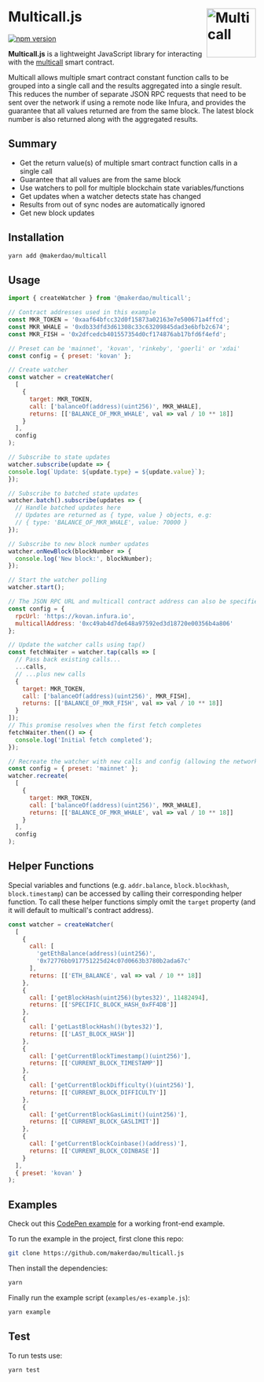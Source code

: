# Multicall.js <img width="100" align="right" alt="Multicall" src="https://user-images.githubusercontent.com/304108/55666937-320cb180-5888-11e9-907b-48ba66150523.png" />

[![npm version](https://img.shields.io/npm/v/@makerdao/multicall.svg?style=flat-square)](https://www.npmjs.com/package/@makerdao/multicall)

**Multicall.js** is a lightweight JavaScript library for interacting with the [multicall](https://github.com/makerdao/multicall) smart contract.

Multicall allows multiple smart contract constant function calls to be grouped into a single call and the results aggregated into a single result. This reduces the number of separate JSON RPC requests that need to be sent over the network if using a remote node like Infura, and provides the guarantee that all values returned are from the same block. The latest block number is also returned along with the aggregated results.

## Summary

- Get the return value(s) of multiple smart contract function calls in a single call
- Guarantee that all values are from the same block
- Use watchers to poll for multiple blockchain state variables/functions
- Get updates when a watcher detects state has changed
- Results from out of sync nodes are automatically ignored
- Get new block updates

## Installation

```bash
yarn add @makerdao/multicall
```

## Usage

```javascript
import { createWatcher } from '@makerdao/multicall';

// Contract addresses used in this example
const MKR_TOKEN = '0xaaf64bfcc32d0f15873a02163e7e500671a4ffcd';
const MKR_WHALE = '0xdb33dfd3d61308c33c63209845dad3e6bfb2c674';
const MKR_FISH = '0x2dfcedcb401557354d0cf174876ab17bfd6f4efd';

// Preset can be 'mainnet', 'kovan', 'rinkeby', 'goerli' or 'xdai'
const config = { preset: 'kovan' };

// Create watcher
const watcher = createWatcher(
  [
    {
      target: MKR_TOKEN,
      call: ['balanceOf(address)(uint256)', MKR_WHALE],
      returns: [['BALANCE_OF_MKR_WHALE', val => val / 10 ** 18]]
    }
  ],
  config
);

// Subscribe to state updates
watcher.subscribe(update => {
console.log(`Update: ${update.type} = ${update.value}`);
});

// Subscribe to batched state updates
watcher.batch().subscribe(updates => {
  // Handle batched updates here
  // Updates are returned as { type, value } objects, e.g:
  // { type: 'BALANCE_OF_MKR_WHALE', value: 70000 }
});

// Subscribe to new block number updates
watcher.onNewBlock(blockNumber => {
  console.log('New block:', blockNumber);
});

// Start the watcher polling
watcher.start();
```

```javascript
// The JSON RPC URL and multicall contract address can also be specified in the config:
const config = {
  rpcUrl: 'https://kovan.infura.io',
  multicallAddress: '0xc49ab4d7de648a97592ed3d18720e00356b4a806'
};
```

```javascript
// Update the watcher calls using tap()
const fetchWaiter = watcher.tap(calls => [
  // Pass back existing calls...
  ...calls,
  // ...plus new calls
  {
    target: MKR_TOKEN,
    call: ['balanceOf(address)(uint256)', MKR_FISH],
    returns: [['BALANCE_OF_MKR_FISH', val => val / 10 ** 18]]
  }
]);
// This promise resolves when the first fetch completes
fetchWaiter.then(() => {
  console.log('Initial fetch completed');
});
```

```javascript
// Recreate the watcher with new calls and config (allowing the network to be changed)
const config = { preset: 'mainnet' };
watcher.recreate(
  [
    {
      target: MKR_TOKEN,
      call: ['balanceOf(address)(uint256)', MKR_WHALE],
      returns: [['BALANCE_OF_MKR_WHALE', val => val / 10 ** 18]]
    }
  ],
  config
);
```

## Helper Functions
Special variables and functions (e.g. `addr.balance`, `block.blockhash`, `block.timestamp`) can be accessed by calling their corresponding helper function.
To call these helper functions simply omit the `target` property (and it will default to multicall's contract address).
```javascript
const watcher = createWatcher(
  [
    {
      call: [
        'getEthBalance(address)(uint256)', 
        '0x72776bb917751225d24c07d0663b3780b2ada67c'
      ],
      returns: [['ETH_BALANCE', val => val / 10 ** 18]]
    },
    {
      call: ['getBlockHash(uint256)(bytes32)', 11482494],
      returns: [['SPECIFIC_BLOCK_HASH_0xFF4DB']]
    },
    {
      call: ['getLastBlockHash()(bytes32)'],
      returns: [['LAST_BLOCK_HASH']]
    },
    {
      call: ['getCurrentBlockTimestamp()(uint256)'],
      returns: [['CURRENT_BLOCK_TIMESTAMP']]
    },
    {
      call: ['getCurrentBlockDifficulty()(uint256)'],
      returns: [['CURRENT_BLOCK_DIFFICULTY']]
    },
    {
      call: ['getCurrentBlockGasLimit()(uint256)'],
      returns: [['CURRENT_BLOCK_GASLIMIT']]
    },
    {
      call: ['getCurrentBlockCoinbase()(address)'],
      returns: [['CURRENT_BLOCK_COINBASE']]
    }
  ],
  { preset: 'kovan' }
);
```

## Examples

Check out this [CodePen example](https://codepen.io/michaelelliot/pen/MxEpNX?editors=0010) for a working front-end example.

To run the example in the project, first clone this repo:

```bash
git clone https://github.com/makerdao/multicall.js
```

Then install the dependencies:

```bash
yarn
```

Finally run the example script (`examples/es-example.js`):

```bash
yarn example
```

## Test

To run tests use:

```bash
yarn test
```
